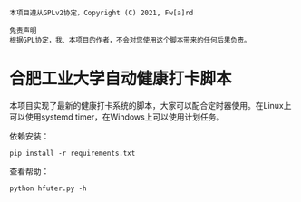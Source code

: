 ```
本项目遵从GPLv2协定，Copyright (C) 2021, Fw[a]rd

免责声明
根据GPL协定，我、本项目的作者，不会对您使用这个脚本带来的任何后果负责。
```

# 合肥工业大学自动健康打卡脚本

本项目实现了最新的健康打卡系统的脚本，大家可以配合定时器使用。在Linux上可以使用systemd timer，在Windows上可以使用计划任务。

依赖安装：

```
pip install -r requirements.txt
```

查看帮助：

```
python hfuter.py -h
```
